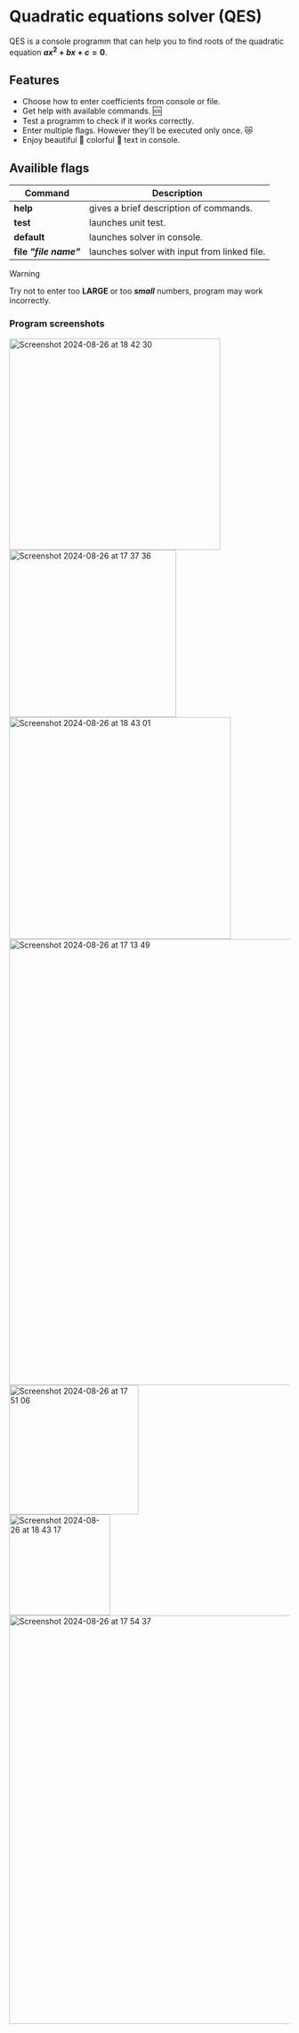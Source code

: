 # Quadratic equations solver (QES)
QES is a console programm that can help you to find roots of the quadratic equation **$`ax^2+bx+c=0`$**.

## Features

- Choose how to enter coefficients from console or file.
- Get help with available commands. 🆘
- Test a programm to check if it works correctly.
- Enter multiple flags. However they'll be executed only once. 😿
- Enjoy beautiful 🌈 colorful 🌈  text in console. 

## Availible flags
| Command                | Description                                  |
|------------------------|----------------------------------------------|
| **help**               | gives a brief description of commands.       |
| **test**               | launches unit test.                          |
| **default**            | launches solver in console.                  |
| **file *"file name"*** | launches solver with input from linked file. |

> [!WARNING]
> Try not to enter too **LARGE** or too ***small*** numbers, program may work incorrectly.
### Program screenshots
<img width="379" alt="Screenshot 2024-08-26 at 18 42 30" src="https://github.com/user-attachments/assets/219cfd1e-8e56-4841-9496-aebdb20269bd"><br>
<img width="300" alt="Screenshot 2024-08-26 at 17 37 36" src="https://github.com/user-attachments/assets/f310da46-3f89-48e2-bb3a-74abe19c04f7"><br>
<img width="398" alt="Screenshot 2024-08-26 at 18 43 01" src="https://github.com/user-attachments/assets/574a2fa1-f262-4372-8d3c-3b546b106307"><br>
<img width="800" alt="Screenshot 2024-08-26 at 17 13 49" src="https://github.com/user-attachments/assets/da1e5885-6abb-4ca4-b9d5-bbe835a370b7"><br>
<img width="232" alt="Screenshot 2024-08-26 at 17 51 06" src="https://github.com/user-attachments/assets/049cbc09-2271-43b1-bbbc-99a16b601899"><br>
<img width="181" alt="Screenshot 2024-08-26 at 18 43 17" src="https://github.com/user-attachments/assets/66e203b0-9922-4bdc-a3c4-09ac9b7051d1"><br>
<img width="733" alt="Screenshot 2024-08-26 at 17 54 37" src="https://github.com/user-attachments/assets/8f6eaad8-a041-4362-9140-7ae0aca14501">

